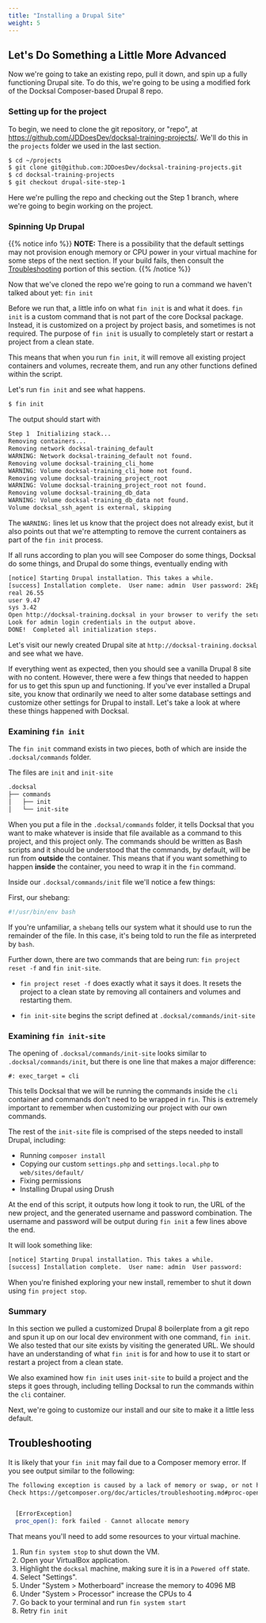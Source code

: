 ```yaml
---
title: "Installing a Drupal Site"
weight: 5
---
```


## Let's Do Something a Little More Advanced

Now we're going to take an existing repo, pull it down, and spin up a fully functioning Drupal site. To do this, we're going to be using a modified fork of the Docksal Composer-based Drupal 8 repo.

### Setting up for the project

To begin, we need to clone the git repository, or "repo", at https://github.com/JDDoesDev/docksal-training-projects/. We'll do this in the `projects` folder we used in the last section.


``` bash
$ cd ~/projects
$ git clone git@github.com:JDDoesDev/docksal-training-projects.git
$ cd docksal-training-projects
$ git checkout drupal-site-step-1
```

Here we're pulling the repo and checking out the Step 1 branch, where we're going to begin working on the project.

### Spinning Up Drupal

{{% notice info %}}
**NOTE:** There is a possibility that the default settings may not provision enough memory or CPU power in your virtual machine for some steps of the next section. If your build fails, then consult the [Troubleshooting](#troubleshooting) portion of this section.
{{% /notice %}}

Now that we've cloned the repo we're going to run a command we haven't talked about yet: `fin init`

Before we run that, a little info on what `fin init` is and what it does. `fin init` is a custom command that is not part of the core Docksal package. Instead, it is customized on a project by project basis, and sometimes is not required. The purpose of `fin init` is usually to completely start or restart a project from a clean state.

This means that when you run `fin init`, it will remove all existing project containers and volumes, recreate them, and run any other functions defined within the script.

Let's run `fin init` and see what happens.

``` bash
$ fin init
```

The output should start with

``` bash
Step 1  Initializing stack...
Removing containers...
Removing network docksal-training_default
WARNING: Network docksal-training_default not found.
Removing volume docksal-training_cli_home
WARNING: Volume docksal-training_cli_home not found.
Removing volume docksal-training_project_root
WARNING: Volume docksal-training_project_root not found.
Removing volume docksal-training_db_data
WARNING: Volume docksal-training_db_data not found.
Volume docksal_ssh_agent is external, skipping
```

The `WARNING:` lines let us know that the project does not already exist, but it also points out that we're attempting to remove the current containers as part of the `fin init` process.

If all runs according to plan you will see Composer do some things, Docksal do some things, and Drupal do some things, eventually ending with

``` bash
[notice] Starting Drupal installation. This takes a while.
[success] Installation complete.  User name: admin  User password: 2kEpnqm4dh
real 26.55
user 9.47
sys 3.42
Open http://docksal-training.docksal in your browser to verify the setup.
Look for admin login credentials in the output above.
DONE!  Completed all initialization steps.
```

Let's visit our newly created Drupal site at `http://docksal-training.docksal` and see what we have.

If everything went as expected, then you should see a vanilla Drupal 8 site with no content. However, there were a few things that needed to happen for us to get this spun up and functioning. If you've ever installed a Drupal site, you know that ordinarily we need to alter some database settings and customize other settings for Drupal to install. Let's take a look at where these things happened with Docksal.

### Examining `fin init`

The `fin init` command exists in two pieces, both of which are inside the `.docksal/commands` folder.

The files are `init` and `init-site`

``` bash
.docksal
├── commands
│   ├── init
│   └── init-site
```

When you put a file in the `.docksal/commands` folder, it tells Docksal that you want to make whatever is inside that file available as a command to this project, and this project only. The commands should be written as Bash scripts and it should be understood that the commands, by default, will be run from **outside** the container. This means that if you want something to happen **inside** the container, you need to wrap it in the `fin` command.

Inside our `.docksal/commands/init` file we'll notice a few things:

First, our shebang:

``` bash
#!/usr/bin/env bash
```

If you're unfamiliar, a `shebang` tells our system what it should use to run the remainder of the file. In this case, it's being told to run the file as interpreted by `bash`.

Further down, there are two commands that are being run: `fin project reset -f` and `fin init-site`.

* `fin project reset -f` does exactly what it says it does. It resets the project to a clean state by removing all containers and volumes and restarting them.

* `fin init-site` begins the script defined at `.docksal/commands/init-site`

### Examining `fin init-site`

The opening of `.docksal/commands/init-site` looks similar to `.docksal/commands/init`, but there is one line that makes a major difference:

``` shell
#: exec_target = cli
```

This tells Docksal that we will be running the commands inside the `cli` container and commands don't need to be wrapped in `fin`. This is extremely important to remember when customizing our project with our own commands.

The rest of the `init-site` file is comprised of the steps needed to install Drupal, including:

* Running `composer install`
* Copying our custom `settings.php` and `settings.local.php` to `web/sites/default/`
* Fixing permissions
* Installing Drupal using Drush

At the end of this script, it outputs how long it took to run, the URL of the new project, and the generated username and password combination. The username and password will be output during `fin init` a few lines above the end.

It will look something like:

``` bash
[notice] Starting Drupal installation. This takes a while.
[success] Installation complete.  User name: admin  User password:
```

When you're finished exploring your new install, remember to shut it down using `fin project stop`.

### Summary

In this section we pulled a customized Drupal 8 boilerplate from a git repo and spun it up on our local dev environment with one command, `fin init`. We also tested that our site exists by visiting the generated URL. We should have an understanding of what `fin init` is for and how to use it to start or restart a project from a clean state.

We also examined how `fin init` uses `init-site` to build a project and the steps it goes through, including telling Docksal to run the commands within the `cli` container.

Next, we're going to customize our install and our site to make it a little less default.

## Troubleshooting

It is likely that your `fin init` may fail due to a Composer memory error. If you see output similar to the following:
``` bash
The following exception is caused by a lack of memory or swap, or not having swap configured
Check https://getcomposer.org/doc/articles/troubleshooting.md#proc-open-fork-failed-errors for details


  [ErrorException]
  proc_open(): fork failed - Cannot allocate memory

```

That means you'll need to add some resources to your virtual machine.

1. Run `fin system stop` to shut down the VM.
2. Open your VirtualBox application.
3. Highlight the `docksal` machine, making sure it is in a `Powered off` state.
4. Select "Settings".
5. Under "System > Motherboard" increase the memory to 4096 MB
6. Under "System > Processor" increase the CPUs to 4
7. Go back to your terminal and run `fin system start`
8. Retry `fin init`
